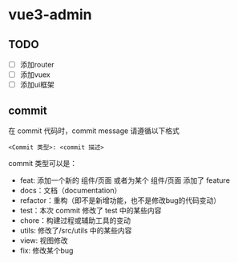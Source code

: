 # vue3-admin

## TODO

- [ ] 添加router 
- [ ] 添加vuex
- [ ] 添加ui框架

## commit

在 commit 代码时，commit message 请遵循以下格式

``` 
<Commit 类型>: <commit 描述>
```

commit 类型可以是：
* feat: 添加一个新的 组件/页面 或者为某个 组件/页面 添加了 feature
* docs：文档（documentation）
* refactor：重构（即不是新增功能，也不是修改bug的代码变动）
* test：本次 commit 修改了 test 中的某些内容
* chore：构建过程或辅助工具的变动
* utils: 修改了/src/utils 中的某些内容
* view: 视图修改
* fix: 修改某个bug
